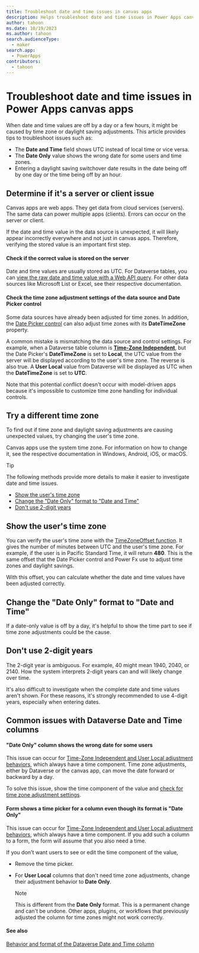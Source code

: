 ```yaml
---
title: Troubleshoot date and time issues in canvas apps
description: Helps troubleshoot date and time issues in Power Apps canvas apps.
author: tahoon
ms.date: 10/19/2023
ms.author: tahoon
search.audienceType: 
  - maker
search.app: 
  - PowerApps
contributors:
  - tahoon
---
```

# Troubleshoot date and time issues in Power Apps canvas apps

When date and time values are off by a day or a few hours, it might be caused by time zone or daylight saving adjustments. This article provides tips to troubleshoot issues such as:

- The **Date and Time** field shows UTC instead of local time or vice versa.
- The **Date Only** value shows the wrong date for some users and time zones.
- Entering a daylight saving switchover date results in the date being off by one day or the time being off by an hour.

## Determine if it's a server or client issue

Canvas apps are web apps. They get data from cloud services (servers). The same data can power multiple apps (clients). Errors can occur on the server or client.

If the date and time value in the data source is unexpected, it will likely appear incorrectly everywhere and not just in canvas apps. Therefore, verifying the stored value is an important first step.

#### Check if the correct value is stored on the server

Date and time values are usually stored as UTC. For Dataverse tables, you can [view the raw date and time value with a Web API query](troubleshoot-model-driven-app-date-time-issues.md#check-if-the-correct-value-is-stored-on-the-server). For other data sources like Microsoft List or Excel, see their respective documentation.

#### Check the time zone adjustment settings of the data source and Date Picker control

Some data sources have already been adjusted for time zones. In addition, the [Date Picker control](/power-apps/maker/canvas-apps/controls/control-date-picker) can also adjust time zones with its **DateTimeZone** property.

A common mistake is mismatching the data source and control settings. For example, when a Dataverse table column is **[Time-Zone Independent](/power-apps/maker/data-platform/behavior-format-date-time-field#date-and-time-column-behavior-and-format)**, but the Date Picker's **DateTimeZone** is set to **Local**, the UTC value from the server will be displayed according to the user's time zone. The reverse is also true. A **User Local** value from Dataverse will be displayed as UTC when the **DateTimeZone** is set to **UTC**.

Note that this potential conflict doesn't occur with model-driven apps because it's impossible to customize time zone handling for individual controls.

## Try a different time zone

To find out if time zone and daylight saving adjustments are causing unexpected values, try changing the user's time zone.

Canvas apps use the system time zone. For information on how to change it, see the respective documentation in Windows, Android, iOS, or macOS.

> [!TIP]
> The following methods provide more details to make it easier to investigate date and time issues.
>
> - [Show the user's time zone](#show-the-users-time-zone)
> - [Change the "Date Only" format to "Date and Time"](#change-the-date-only-format-to-date-and-time)
> - [Don't use 2-digit years](#dont-use-2-digit-years)

## Show the user's time zone

You can verify the user's time zone with the [TimeZoneOffset function](/power-platform/power-fx/reference/function-dateadd-datediff). It gives the number of minutes between UTC and the user's time zone. For example, if the user is in Pacific Standard Time, it will return **480**. This is the same offset that the Date Picker control and Power Fx use to adjust time zones and daylight savings.

With this offset, you can calculate whether the date and time values have been adjusted correctly.

## Change the "Date Only" format to "Date and Time"

If a date-only value is off by a day, it's helpful to show the time part to see if time zone adjustments could be the cause.

## Don't use 2-digit years

The 2-digit year is ambiguous. For example, 40 might mean 1940, 2040, or 2140. How the system interprets 2-digit years can and will likely change over time.

It's also difficult to investigate when the complete date and time values aren't shown. For these reasons, it's strongly recommended to use 4-digit years, especially when entering dates.

## Common issues with Dataverse Date and Time columns

#### "Date Only" column shows the wrong date for some users

This issue can occur for [Time-Zone Independent and User Local adjustment behaviors](/power-apps/maker/data-platform/behavior-format-date-time-field#date-and-time-column-behavior-and-format), which always have a time component. Time zone adjustments, either by Dataverse or the canvas app, can move the date forward or backward by a day.

To solve this issue, show the time component of the value and [check for time zone adjustment settings](#check-the-time-zone-adjustment-settings-of-the-data-source-and-date-picker-control).

#### Form shows a time picker for a column even though its format is "Date Only"

This issue can occur for [Time-Zone Independent and User Local adjustment behaviors](/power-apps/maker/data-platform/behavior-format-date-time-field#date-and-time-column-behavior-and-format), which always have a time component. If you add such a column to a form, the form will assume that you also need a time.

If you don't want users to see or edit the time component of the value,

- Remove the time picker.
- For **User Local** columns that don't need time zone adjustments, change their adjustment behavior to **Date Only**.

  > [!NOTE]
  > This is different from the **Date Only** format. This is a permanent change and can't be undone. Other apps, plugins, or workflows that previously adjusted the column for time zones might not work correctly.

#### See also

[Behavior and format of the Dataverse Date and Time column](/power-apps/maker/data-platform/behavior-format-date-time-field)
